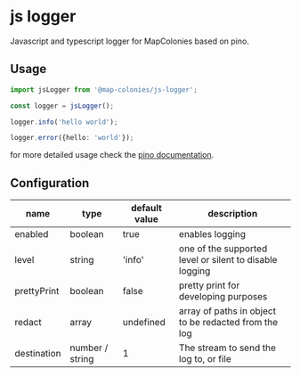 # js logger

Javascript and typescript logger for MapColonies based on pino.

## Usage

```typescript
import jsLogger from '@map-colonies/js-logger';

const logger = jsLogger();

logger.info('hello world');

logger.error({hello: 'world'});
```

for more detailed usage check the [pino documentation](https://github.com/pinojs/pino).

## Configuration
| name |type| default value | description
|---|---|---|---|
enabled | boolean | true| enables logging
level | string | 'info' | one of the supported level or silent to disable logging 
prettyPrint | boolean |false| pretty print for developing purposes
redact | array | undefined| array of paths in object to be redacted from the log
destination | number / string | 1 | The stream to send the log to, or file
